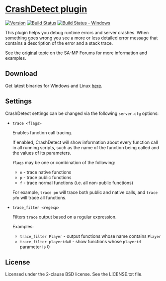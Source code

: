 [CrashDetect plugin][github]
============================

[![Version][version_badge]][version]
[![Build Status][build_status]][build]
[![Build Status - Windows][build_status_win]][build_win]

This plugin helps you debug runtime errors and server crashes. When something
goes wrong you see a more or less detailed error message that contains a
description of the error and a stack trace.

See the [original][forum] topic on the SA-MP Forums for more information and
examples.

Download
--------

Get latest binaries for Windows and Linux [here][download].

Settings
--------

CrashDetect settings can be changed via the following `server.cfg` options:

* `trace <flags>`

  Enables function call tracing.

  If enabled, CrashDetect will show information about every function call in
  all running scripts, such as the name of the function being called and the
  values of its parameters.

  `flags` may be one or combination of the following:

  * `n` - trace native functions
  * `p` - trace public functions
  * `f` - trace normal functions (i.e. all non-public functions)

  For example, `trace pn` will trace both public and native calls, and
  `trace pfn` will trace all functions.

* `trace_filter <regexp>`

  Filters `trace` output based on a regular expression.

  Examples:

  * `trace_filter Player`     - output functions whose name contains `Player`
  * `trace_filter playerid=0` - show functions whose `playerid` parameter is 0

License
-------

Licensed under the 2-clause BSD license. See the LICENSE.txt file.

[github]: https://github.com/Zeex/samp-plugin-crashdetect
[version]: http://badge.fury.io/gh/Zeex%2Fsamp-plugin-crashdetect
[version_badge]: https://badge.fury.io/gh/Zeex%2Fsamp-plugin-crashdetect.svg
[build]: https://travis-ci.org/Zeex/samp-plugin-crashdetect
[build_status]: https://travis-ci.org/Zeex/samp-plugin-crashdetect.svg?branch=master
[build_win]: https://ci.appveyor.com/project/Zeex/samp-plugin-crashdetect/branch/master
[build_status_win]: https://ci.appveyor.com/api/projects/status/nay4h3t5cu6469ic/branch/master?svg=true
[forum]: http://forum.sa-mp.com/showthread.php?t=262796
[download]: https://github.com/Zeex/samp-plugin-crashdetect/releases
